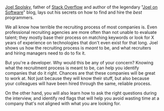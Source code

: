 [Joel Spolsky](https://en.wikipedia.org/wiki/Joel_Spolsky), father of [Stack Overflow](http://stackoverflow.com/) and author of the legendary "[Joel on Software](http://joelonsoftware.com/)" blog, lays out his secrets on how to find and hire the *best* programmers.

We all know how terrible the recruiting process of most companies is. Even professional recruiting agencies are more often than not unable to evaluate talent; they mostly base their process on matching keywords or look for X years of experience on technologies that don't even exist for that long. Joel shows us how the recruiting process is *meant* to be, and what recruiters and hiring managers need to do to fix it.

But you're a developer. Why would this be any of your concern? Knowing what the recruitment process is meant to be, can help you identify companies that do it right. Chances are that these companies will be great to work at. Not just because they will know their stuff, but also because your colleagues will have been hired through the same, reliable process.

On the other hand, you will also learn how to ask the right questions during the interview, and identify red flags that will help you avoid wasting time at a company that's not aligned with what you are looking for.